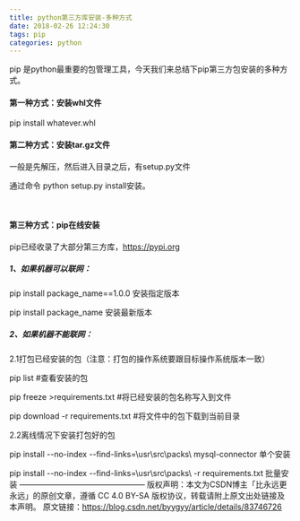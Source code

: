 ```yaml
---
title: python第三方库安装-多种方式
date: 2018-02-26 12:24:30
tags: pip
categories: python
---
```


pip 是python最重要的包管理工具，今天我们来总结下pip第三方包安装的多种方式。

<!--more-->

#### 第一种方式：安装whl文件

pip install whatever.whl

#### 第二种方式：安装tar.gz文件

一般是先解压，然后进入目录之后，有setup.py文件

通过命令 python setup.py install安装。

 
#### 第三种方式：pip在线安装

pip已经收录了大部分第三方库，https://pypi.org

##### 1、如果机器可以联网：

pip install package_name==1.0.0 安装指定版本

pip install package_name 安装最新版本

##### 2、如果机器不能联网：

2.1打包已经安装的包（注意：打包的操作系统要跟目标操作系统版本一致）

pip list #查看安装的包

pip freeze >requirements.txt #将已经安装的包名称写入到文件

pip download -r requirements.txt #将文件中的包下载到当前目录

2.2离线情况下安装打包好的包

pip install --no-index --find-links=\usr\src\packs\ mysql-connector 单个安装

pip install --no-index --find-links=\usr\src\packs\ -r requirements.txt 批量安装
————————————————
版权声明：本文为CSDN博主「比永远更永远」的原创文章，遵循 CC 4.0 BY-SA 版权协议，转载请附上原文出处链接及本声明。
原文链接：https://blog.csdn.net/byygyy/article/details/83746726